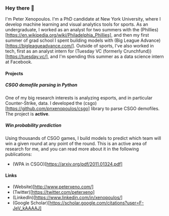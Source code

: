### Hey there 👋

I'm Peter Xenopoulos. I'm a PhD candidate at New York University, where I develop machine learning and visual analytics tools for sports. As an undergraduate, I worked as an analyst for two summers with the (Phillies)[https://en.wikipedia.org/wiki/Philadelphia_Phillies], and then my first summer of grad school I spent building models with (Big League Advance)[https://bigleagueadvance.com/]. Outside of sports, I've also worked in tech, first as an analyst intern for (Tuesday VC (formerly Crunchfund))[https://tuesday.vc/], and I'm spending this summer as a data science intern at Facebook.

#### Projects
##### CSGO demofile parsing in Python
One of my big research interests is analyzing esports, and in particular Counter-Strike, data. I developed the (csgo)[https://github.com/pnxenopoulos/csgo] library to parse CSGO demofiles. The project is **active**. 

##### Win probability prediction
Using thousands of CSGO games, I build models to predict which team will win a given round at any point of the round. This is an active area of research for me, and you can read more about it in the following publications:
- (WPA in CSGO)[https://arxiv.org/pdf/2011.01324.pdf]

#### Links
- (Website)[http://www.peterxeno.com/]
- (Twitter)[https://twitter.com/peterxeno]
- (LinkedIn)[https://www.linkedin.com/in/xenopoulos/]
- (Google Scholar)[https://scholar.google.com/citations?user=F-JeV_kAAAAJ]


